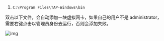 1. ```
   C:\Program Files\TAP-Windows\bin
   ```

双击以下文件，会自动添加一块虚拟网卡，如果自己的用户不是 administrator，需要右键点击以管理员身份去运行，否则会添加失败。

![img](./TAP-windows.png)